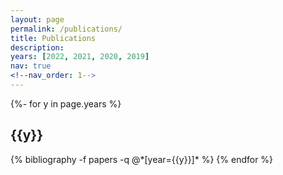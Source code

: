 ```yaml
---
layout: page
permalink: /publications/
title: Publications
description: 
years: [2022, 2021, 2020, 2019]
nav: true
<!--nav_order: 1-->
---
```

<!-- _pages/publications.md -->

<div class="publications">
{%- for y in page.years %}
  <h2 class="year">{{y}}</h2>
  {% bibliography -f papers -q @*[year={{y}}]* %}
{% endfor %}
</div>

